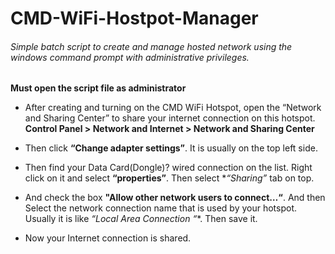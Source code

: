 # CMD-WiFi-Hostpot-Manager
###### Simple batch script to create and manage hosted network using the windows command prompt with administrative privileges.

**Must open the script file as administrator**

- After creating and turning on the CMD WiFi Hotspot, open the “Network and Sharing Center” to share your internet connection on this hotspot.
  **Control Panel > Network and Internet > Network and Sharing Center**

- Then click **“Change adapter settings”**. It is usually on the top left side.

- Then find your Data Card(Dongle)? wired connection on the list. Right click on it and select **“properties”**. Then select **“Sharing”* tab on top. 

- And check the box **"Allow other network users to connect…“**. And then Select the network connection name that is used by your hotspot. Usually it is like **“Local Area Connection* “**. Then save it. 

- Now your Internet connection is shared.
